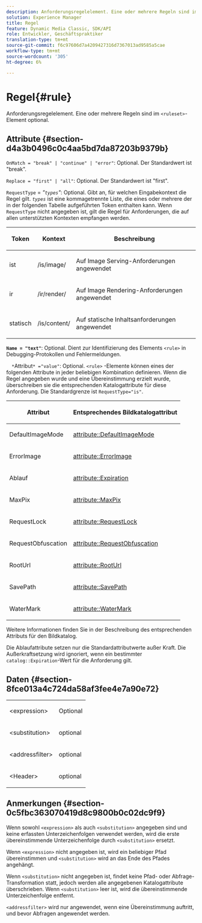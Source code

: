 ```yaml
---
description: Anforderungsregelelement. Eine oder mehrere Regeln sind im Element <ruleSet> optional.
solution: Experience Manager
title: Regel
feature: Dynamic Media Classic, SDK/API
role: Entwickler, Geschäftspraktiker
translation-type: tm+mt
source-git-commit: f6c97606d7a4209427316d7367013ad9585a5cae
workflow-type: tm+mt
source-wordcount: '305'
ht-degree: 6%

---
```



# Regel{#rule}

Anforderungsregelelement. Eine oder mehrere Regeln sind im `<ruleset>`-Element optional.

## Attribute {#section-d4a3b0496c0c4aa5bd7da87203b9379b}

`OnMatch = "break" | "continue" | "error"`: Optional. Der Standardwert ist &quot;break&quot;.

`Replace = "first" | "all"`: Optional. Der Standardwert ist &quot;first&quot;.

`RequestType` =  *&quot;`types`&quot;*: Optional. Gibt an, für welchen Eingabekontext die Regel gilt. *`types`* ist eine kommagetrennte Liste, die eines oder mehrere der in der folgenden Tabelle aufgeführten Token enthalten kann. Wenn `RequestType` nicht angegeben ist, gilt die Regel für Anforderungen, die auf allen unterstützten Kontexten empfangen werden.

<table id="table_4935E1ED03624DA6AF3F8DC9AAA10237"> 
 <thead> 
  <tr> 
   <th class="entry"> <p><b>Token</b> </p> </th> 
   <th class="entry"> <p><b>Kontext</b> </p> </th> 
   <th class="entry"> <p><b>Beschreibung</b> </p> </th> 
  </tr> 
 </thead>
 <tbody> 
  <tr> 
   <td> <p> <span class="codeph"> ist</span> </p> </td> 
   <td> <p> <span class="filepath"> /is/image/</span> </p> </td> 
   <td> <p>Auf Image Serving-Anforderungen angewendet </p> </td> 
  </tr> 
  <tr> 
   <td> <p> <span class="codeph"> ir</span> </p> </td> 
   <td> <p> <span class="filepath"> /ir/render/</span> </p> </td> 
   <td> <p>Auf Image Rendering-Anforderungen angewendet </p> </td> 
  </tr> 
  <tr> 
   <td> <p> <span class="codeph"> statisch</span> </p> </td> 
   <td> <p> <span class="filepath"> /is/content/</span> </p> </td> 
   <td> <p>Auf statische Inhaltsanforderungen angewendet </p> </td> 
  </tr> 
 </tbody> 
</table>

**`Name = "text"`**: Optional. Dient zur Identifizierung des Elements `<rule>` in Debugging-Protokollen und Fehlermeldungen.

`  *`Attribut`* ="value"`: Optional. `<rule>` -Elemente können eines der folgenden Attribute in jeder beliebigen Kombination definieren. Wenn die Regel angegeben wurde und eine Übereinstimmung erzielt wurde, überschreiben sie die entsprechenden Katalogattribute für diese Anforderung. Die Standardgrenze ist `RequestType="is"`.

<table id="table_67AED5BEADDF4DAC99B5EF46438C1ABC"> 
 <thead> 
  <tr> 
   <th class="entry"> <b> <span class="varname"> Attribut  </span> </b> </th> 
   <th class="entry"> <p>Entsprechendes Bildkatalogattribut </p> </th> 
  </tr> 
 </thead>
 <tbody> 
  <tr> 
   <td> <p> <span class="codeph"> DefaultImageMode</span> </p> </td> 
   <td> <p><a href="../../../../../is-api/image-catalog/image-serving-api-ref/c-image-catalog-reference/c-attributes-reference/r-defaultimagemode.md#reference-8a996af162f84e46bbe9e6e0d4e26782" type="reference" format="dita" scope="local"> attribute::DefaultImageMode</a> </p> </td> 
  </tr> 
  <tr> 
   <td> <p> <span class="codeph"> ErrorImage</span> </p> </td> 
   <td> <p><a href="../../../../../is-api/image-catalog/image-serving-api-ref/c-image-catalog-reference/c-attributes-reference/r-errorimage.md#reference-c494d5d8b2584fe3800f35baabd0292c" type="reference" format="dita" scope="local"> attribute::ErrorImage</a> </p> </td> 
  </tr> 
  <tr> 
   <td> <p> <span class="codeph"> Ablauf</span> </p> </td> 
   <td> <p> <a href="../../../../../is-api/image-catalog/image-serving-api-ref/c-image-catalog-reference/c-attributes-reference/r-expiration.md#reference-a0bf4686425d4e00b8014c4950fb62b7" type="reference" format="dita" scope="local"> attribute::Expiration</a> </p> </td> 
  </tr> 
  <tr> 
   <td> <p> <span class="codeph"> MaxPix</span> </p> </td> 
   <td> <p><a href="../../../../../is-api/image-catalog/image-serving-api-ref/c-image-catalog-reference/c-attributes-reference/r-maxpix.md#reference-e167d396ac794079ba8b5e6eb16eeda5" type="reference" format="dita" scope="local"> attribute::MaxPix  </a> </p> </td> 
  </tr> 
  <tr> 
   <td> <p> <span class="codeph"> RequestLock</span> </p> </td> 
   <td> <p> <a href="../../../../../is-api/image-catalog/image-serving-api-ref/c-image-catalog-reference/c-attributes-reference/r-requestlock.md#reference-8bbe2f581be847d3b9fa123e8e5e94b0" type="reference" format="dita" scope="local"> attribute::RequestLock</a> </p> </td> 
  </tr> 
  <tr> 
   <td> <p> <span class="codeph"> RequestObfuscation</span> </p> </td> 
   <td> <p> <a href="../../../../../is-api/image-catalog/image-serving-api-ref/c-image-catalog-reference/c-attributes-reference/r-requestobfuscation.md#reference-730a3330253343f893419ebd52baf0bd" type="reference" format="dita" scope="local"> attribute::RequestObfuscation</a> </p> </td> 
  </tr> 
  <tr> 
   <td> <p> <span class="codeph"> RootUrl</span> </p> </td> 
   <td> <p> <a href="../../../../../is-api/image-catalog/image-serving-api-ref/c-image-catalog-reference/c-attributes-reference/r-rooturl.md#reference-3b0e43881020409cbe642366913cf137" type="reference" format="dita" scope="local"> attribute::RootUrl</a> </p> </td> 
  </tr> 
  <tr> 
   <td> <p> <span class="codeph"> SavePath</span> </p> </td> 
   <td> <p> <a href="../../../../../is-api/image-catalog/image-serving-api-ref/c-image-catalog-reference/c-attributes-reference/r-savepath.md#reference-9c4686dc153b41d8a0751cde83615432" type="reference" format="dita" scope="local"> attribute::SavePath</a> </p> </td> 
  </tr> 
  <tr> 
   <td> <p> <span class="codeph"> WaterMark</span> </p> </td> 
   <td> <p><a href="../../../../../is-api/image-catalog/image-serving-api-ref/c-image-catalog-reference/c-attributes-reference/r-watermark.md#reference-942b50acb2dd43a5ae498dc41ea9ac9b" type="reference" format="dita" scope="local"> attribute::WaterMark</a> </p> </td> 
  </tr> 
 </tbody> 
</table>

Weitere Informationen finden Sie in der Beschreibung des entsprechenden Attributs für den Bildkatalog.

Die Ablaufattribute setzen nur die Standardattributwerte außer Kraft. Die Außerkraftsetzung wird ignoriert, wenn ein bestimmter `catalog::Expiration`-Wert für die Anforderung gilt.

## Daten {#section-8fce013a4c724da58af3fee4e7a90e72}

<table id="simpletable_4F1C03671DA942A3A332B2C686A63C52"> 
 <tr class="strow"> 
  <td class="stentry"> <p><span class="codeph"> &lt;expression&gt;</span> </p></td> 
  <td class="stentry"> <p>Optional </p></td> 
 </tr> 
 <tr class="strow"> 
  <td class="stentry"> <p><span class="codeph"> &lt;substitution&gt;</span> </p></td> 
  <td class="stentry"> <p>optional </p></td> 
 </tr> 
 <tr class="strow"> 
  <td class="stentry"> <p><span class="codeph"> &lt;addressfilter&gt;</span> </p></td> 
  <td class="stentry"> <p>optional </p></td> 
 </tr> 
 <tr class="strow"> 
  <td class="stentry"> <p><span class="codeph"> &lt;Header&gt;</span> </p></td> 
  <td class="stentry"> <p>optional </p></td> 
 </tr> 
</table>

## Anmerkungen {#section-0c5fbc363070419d8c9800b0c02dc9f9}

Wenn sowohl `<expression>` als auch `<substitution>` angegeben sind und keine erfassten Unterzeichenfolgen verwendet werden, wird die erste übereinstimmende Unterzeichenfolge durch `<substitution>` ersetzt.

Wenn `<expression>` nicht angegeben ist, wird ein beliebiger Pfad übereinstimmen und `<substitution>` wird an das Ende des Pfades angehängt.

Wenn `<substitution>` nicht angegeben ist, findet keine Pfad- oder Abfrage-Transformation statt, jedoch werden alle angegebenen Katalogattribute überschrieben. Wenn `<substitution>` leer ist, wird die übereinstimmende Unterzeichenfolge entfernt.

`<addressfilter>` wird nur angewendet, wenn eine Übereinstimmung auftritt, und bevor Abfragen angewendet werden.
